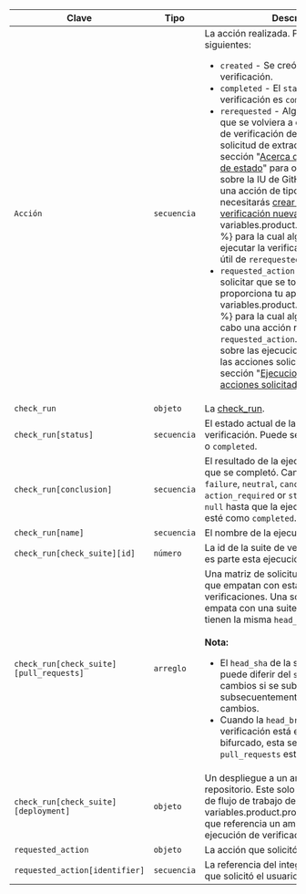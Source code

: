 | Clave                                   | Tipo        | Descripción                                                                                                                                                                                                                                                |
| --------------------------------------- | ----------- | ---------------------------------------------------------------------------------------------------------------------------------------------------------------------------------------------------------------------------------------------------------- |
| `Acción`                                | `secuencia` | La acción realizada. Puede ser una de las siguientes: <ul><li> `created` - Se creó una ejecución de verificación.</li><li> `completed` - El `status` de la ejecución de verificación es `completed`.</li><li> `rerequested` - Alguien volvió a solicitar que se volviera a ejecutar tu ejecución de verificación desde la IU de la solicitud de extracción. Consulta la sección "[Acerca de las verificaciones de estado](/articles/about-status-checks#checks)" para obtener más detalles sobre la IU de GitHub. Cuando recibes una acción de tipo `rerequested`, necesitarás [crear una ejecución de verificación nueva](/rest/reference/checks#create-a-check-run). Solo la {% data variables.product.prodname_github_app %} para la cual alguien solicitó volver a ejecutar la verificación recibirá la carga útil de `rerequested`.</li><li> `requested_action` - Alguien volvió a solicitar que se tome una acción que proporciona tu app. Solo la {% data variables.product.prodname_github_app %} para la cual alguien solicitó llevar a cabo una acción recibirá la carga útil de `requested_action`. Para aprender más sobre las ejecuciones de verificación y las acciones solicitadas, consulta la sección "[Ejecuciones de ferificación y acciones solicitadas](/rest/reference/checks#check-runs-and-requested-actions)."</li></ul>                                                                                                                                                                             |
| `check_run`                             | `objeto`    | La [check_run](/rest/reference/checks#get-a-check-run).                                                                                                                                                                                                    |
| `check_run[status]`                     | `secuencia` | El estado actual de la ejecución de verificación. Puede ser `queued`, `in_progress`, o `completed`.                                                                                                                                                        |
| `check_run[conclusion]`                 | `secuencia` | El resultado de la ejecución de verificación que se completó. Can be one of `success`, `failure`, `neutral`, `cancelled`, `timed_out`,  `action_required` or `stale`. Este valor será `null` hasta que la ejecución de verificación esté como `completed`. |
| `check_run[name]`                       | `secuencia` | El nombre de la ejecución de verificación.                                                                                                                                                                                                                 |
| `check_run[check_suite][id]`            | `número`    | La id de la suite de verificaciones de la cual es parte esta ejecución de verificación.                                                                                                                                                                    |
| `check_run[check_suite][pull_requests]` | `arreglo`   | Una matriz de solicitudes de extracción que empatan con esta suite de verificaciones. Una solicitud de cambios empata con una suite de verificaciones si tienen la misma `head_branch`.<br/><br/>**Nota:**<ul><li>El `head_sha` de la suite de verificaciones puede diferir del `sha` de la solicitud de cambios si se sube información subsecuentemente a la solicitud de cambios.</li><li>Cuando la `head_branch` de la suite de verificación está en un repositorio bifurcado, esta será `null` y el arreglo de `pull_requests` estará vacío.</li></ul>            |
| `check_run[check_suite][deployment]`    | `objeto`    | Un despliegue a un ambiente de repositorio. Este solo se poblará si un job de flujo de trabajo de {% data variables.product.prodname_actions %} que referencia un ambiente crea la ejecución de verificación.                                              |
| `requested_action`                      | `objeto`    | La acción que solicitó el usuario.                                                                                                                                                                                                                         |
| `requested_action[identifier]`          | `secuencia` | La referencia del integrador de la acción que solicitó el usuario.                                                                                                                                                                                         |
